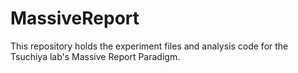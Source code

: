 # MassiveReport

This repository holds the experiment files and analysis code for the Tsuchiya lab's Massive Report Paradigm.
